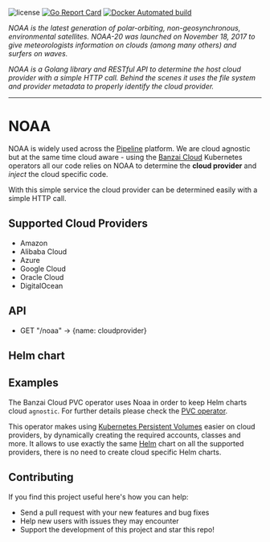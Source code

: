 ![license](http://img.shields.io/badge/license-Apache%20v2-orange.svg)
[![Go Report Card](https://goreportcard.com/badge/github.com/banzaicloud/noaa)](https://goreportcard.com/report/github.com/banzaicloud/noaa)
[![Docker Automated build](https://img.shields.io/docker/automated/banzaicloud/noaa.svg)](https://hub.docker.com/r/banzaicloud/noaa/)

*NOAA is the latest generation of polar-orbiting, non-geosynchronous, environmental satellites. NOAA-20 was launched on November 18, 2017 to give meteorologists information on clouds (among many others) and surfers on waves.*

*NOAA is a Golang library and RESTful API to determine the host cloud provider with a simple HTTP call. Behind the scenes it uses the file system and provider metadata to properly identify the cloud provider.*

---

# NOAA

NOAA is widely used across the [Pipeline](https://github.com/banzaicloud/pipeline) platform. We are cloud agnostic but at the same time cloud aware - using the [Banzai Cloud](https://banzaicloud.com) Kubernetes operators all our code relies on NOAA to determine the **cloud provider** and *inject* the cloud specific code.

With this simple service the cloud provider can be determined easily with a simple HTTP call.

## Supported Cloud Providers

- Amazon
- Alibaba Cloud
- Azure
- Google Cloud
- Oracle Cloud
- DigitalOcean

## API

- GET "/noaa" -> {name: cloudprovider}

## Helm chart

## Examples

The Banzai Cloud PVC operator uses Noaa in order to keep Helm charts cloud `agnostic`. For further details please check the [PVC operator](https://github.com/banzaicloud/pvc-operator/blob/master/README.md).

This operator makes using [Kubernetes Persistent Volumes](https://kubernetes.io/docs/concepts/storage/persistent-volumes/) easier on cloud providers, by dynamically creating the required accounts, classes and more. It allows to use exactly the same [Helm](https://helm.sh) chart on all the supported providers, there is no need to create cloud specific Helm charts.


## Contributing

If you find this project useful here's how you can help:

- Send a pull request with your new features and bug fixes
- Help new users with issues they may encounter
- Support the development of this project and star this repo!
